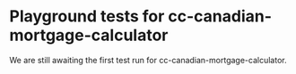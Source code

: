 # Playground tests for cc-canadian-mortgage-calculator
We are still awaiting the first test run for cc-canadian-mortgage-calculator.
